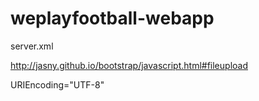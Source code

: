 weplayfootball-webapp
=====================

server.xml

http://jasny.github.io/bootstrap/javascript.html#fileupload


URIEncoding="UTF-8"